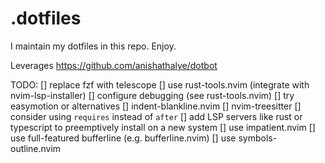 # .dotfiles

I maintain my dotfiles in this repo. Enjoy.

Leverages https://github.com/anishathalye/dotbot

TODO:
 [] replace fzf with telescope
 [] use rust-tools.nvim (integrate with nvim-lsp-installer)
 [] configure debugging (see rust-tools.nvim)
 [] try easymotion or alternatives
 [] indent-blankline.nvim
 [] nvim-treesitter
 [] consider using `requires` instead of `after`
 [] add LSP servers like rust or typescript to preemptively install on a new system
 [] use impatient.nvim
 [] use full-featured bufferline (e.g. bufferline.nvim)
 [] use symbols-outline.nvim

